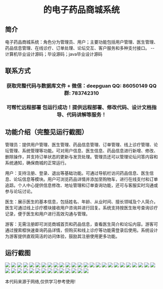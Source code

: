 <p><h1 align="center">的电子药品商城系统</h1></p>

## 简介
电子药品商城系统：角色分为管理员、用户；主要功能包括用户管理、医生管理、药品信息管理、在线诊疗、订单处理、论坛交互、客户服务和多种支付接口。    --计算机毕业设计源码；毕设源码；java毕业设计源码


## 联系方式
<p><h3 align="center">获取完整代码与数据库文件 + 微信：deepguan QQ: 86050149 QQ群: 783742310</h3></p>
<p><h3 align="center">可帮忙远程部署 包运行成功！提供远程部署、修改代码、设计文档指导、代码讲解等服务！</h3></p>

## 功能介绍（完整见运行截图）
管理员：提供用户管理、医生管理、药品信息管理、订单管理、线上诊疗管理、论坛管理、系统管理等功能。可对用户信息、医生信息、药品信息进行新增、修改、删除操作，并支持订单状态的更新与发货处理。管理员还可以管理论坛问答内容和系统通知，确保商城的正常运行。

用户：支持注册、登录、退出等基础功能。可通过导航栏访问药品信息、医生信息、论坛信息等模块。用户可浏览药品详情并添加至购物车，进行在线支付和订单追踪。个人中心提供信息修改、地址管理和订单查询功能，还可与客服实时沟通或参与论坛讨论。

医生：展示医生的基本信息，包括姓名、年龄、从业时间、擅长领域及个人简介。医生可通过线上诊疗模块接收用户咨询并进行回复。系统支持按医生账号查询诊疗记录，便于医生和用户进行高效沟通与管理。

游客：无需注册即可浏览商城首页和药品信息，查看医生简介和论坛内容。游客可通过搜索框快速查询药品详情，但购买和线上诊疗等功能需登录后使用。系统设计为游客提供直观简洁的访问体验，鼓励其注册使用更多功能。


## 运行截图
![](https://bs-1329754181.cos.ap-shanghai.myqcloud.com/ssm/ElectronicPharmacyMallSystem/img/001.jpg)
![](https://bs-1329754181.cos.ap-shanghai.myqcloud.com/ssm/ElectronicPharmacyMallSystem/img/002.jpg)
![](https://bs-1329754181.cos.ap-shanghai.myqcloud.com/ssm/ElectronicPharmacyMallSystem/img/003.jpg)
![](https://bs-1329754181.cos.ap-shanghai.myqcloud.com/ssm/ElectronicPharmacyMallSystem/img/004.jpg)
![](https://bs-1329754181.cos.ap-shanghai.myqcloud.com/ssm/ElectronicPharmacyMallSystem/img/005.jpg)
![](https://bs-1329754181.cos.ap-shanghai.myqcloud.com/ssm/ElectronicPharmacyMallSystem/img/006.jpg)
![](https://bs-1329754181.cos.ap-shanghai.myqcloud.com/ssm/ElectronicPharmacyMallSystem/img/007.jpg)
![](https://bs-1329754181.cos.ap-shanghai.myqcloud.com/ssm/ElectronicPharmacyMallSystem/img/008.jpg)
![](https://bs-1329754181.cos.ap-shanghai.myqcloud.com/ssm/ElectronicPharmacyMallSystem/img/009.jpg)
![](https://bs-1329754181.cos.ap-shanghai.myqcloud.com/ssm/ElectronicPharmacyMallSystem/img/010.jpg)
![](https://bs-1329754181.cos.ap-shanghai.myqcloud.com/ssm/ElectronicPharmacyMallSystem/img/011.jpg)
![](https://bs-1329754181.cos.ap-shanghai.myqcloud.com/ssm/ElectronicPharmacyMallSystem/img/012.jpg)
![](https://bs-1329754181.cos.ap-shanghai.myqcloud.com/ssm/ElectronicPharmacyMallSystem/img/013.jpg)
![](https://bs-1329754181.cos.ap-shanghai.myqcloud.com/ssm/ElectronicPharmacyMallSystem/img/014.jpg)
![](https://bs-1329754181.cos.ap-shanghai.myqcloud.com/ssm/ElectronicPharmacyMallSystem/img/015.jpg)
![](https://bs-1329754181.cos.ap-shanghai.myqcloud.com/ssm/ElectronicPharmacyMallSystem/img/016.jpg)
![](https://bs-1329754181.cos.ap-shanghai.myqcloud.com/ssm/ElectronicPharmacyMallSystem/img/017.jpg)
![](https://bs-1329754181.cos.ap-shanghai.myqcloud.com/ssm/ElectronicPharmacyMallSystem/img/018.jpg)
![](https://bs-1329754181.cos.ap-shanghai.myqcloud.com/ssm/ElectronicPharmacyMallSystem/img/019.jpg)
![](https://bs-1329754181.cos.ap-shanghai.myqcloud.com/ssm/ElectronicPharmacyMallSystem/img/020.jpg)
![](https://bs-1329754181.cos.ap-shanghai.myqcloud.com/ssm/ElectronicPharmacyMallSystem/img/021.jpg)
![](https://bs-1329754181.cos.ap-shanghai.myqcloud.com/ssm/ElectronicPharmacyMallSystem/img/022.jpg)
![](https://bs-1329754181.cos.ap-shanghai.myqcloud.com/ssm/ElectronicPharmacyMallSystem/img/023.jpg)
![](https://bs-1329754181.cos.ap-shanghai.myqcloud.com/ssm/ElectronicPharmacyMallSystem/img/024.jpg)
![](https://bs-1329754181.cos.ap-shanghai.myqcloud.com/ssm/ElectronicPharmacyMallSystem/img/025.jpg)
![](https://bs-1329754181.cos.ap-shanghai.myqcloud.com/ssm/ElectronicPharmacyMallSystem/img/026.jpg)
![](https://bs-1329754181.cos.ap-shanghai.myqcloud.com/ssm/ElectronicPharmacyMallSystem/img/027.jpg)
![](https://bs-1329754181.cos.ap-shanghai.myqcloud.com/ssm/ElectronicPharmacyMallSystem/img/028.jpg)
![](https://bs-1329754181.cos.ap-shanghai.myqcloud.com/ssm/ElectronicPharmacyMallSystem/img/029.jpg)
![](https://bs-1329754181.cos.ap-shanghai.myqcloud.com/ssm/ElectronicPharmacyMallSystem/img/030.jpg)
![](https://bs-1329754181.cos.ap-shanghai.myqcloud.com/ssm/ElectronicPharmacyMallSystem/img/031.jpg)
![](https://bs-1329754181.cos.ap-shanghai.myqcloud.com/ssm/ElectronicPharmacyMallSystem/img/032.jpg)
![](https://bs-1329754181.cos.ap-shanghai.myqcloud.com/ssm/ElectronicPharmacyMallSystem/img/033.jpg)
![](https://bs-1329754181.cos.ap-shanghai.myqcloud.com/ssm/ElectronicPharmacyMallSystem/img/034.jpg)
![](https://bs-1329754181.cos.ap-shanghai.myqcloud.com/ssm/ElectronicPharmacyMallSystem/img/035.jpg)
![](https://bs-1329754181.cos.ap-shanghai.myqcloud.com/ssm/ElectronicPharmacyMallSystem/img/036.jpg)
![](https://bs-1329754181.cos.ap-shanghai.myqcloud.com/ssm/ElectronicPharmacyMallSystem/img/037.jpg)
![](https://bs-1329754181.cos.ap-shanghai.myqcloud.com/ssm/ElectronicPharmacyMallSystem/img/038.jpg)
![](https://bs-1329754181.cos.ap-shanghai.myqcloud.com/ssm/ElectronicPharmacyMallSystem/img/039.jpg)

<p>本代码来源于网络,仅供学习参考使用!</p>
